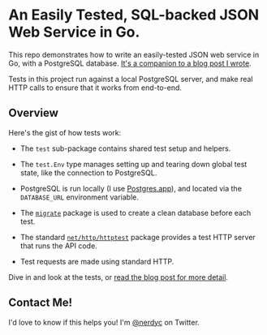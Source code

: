 # An Easily Tested, SQL-backed JSON Web Service in Go.

This repo demonstrates how to write an easily-tested JSON web service in
Go, with a PostgreSQL database. [It's a companion to a blog post I wrote](http://nerdyc.com/blog/2016/06/16/testing-web-apps-end-to-end-in-go/).

Tests in this project run against a local PostgreSQL server, and make
real HTTP calls to ensure that it works from end-to-end.

## Overview

Here's the gist of how tests work:

* The `test` sub-package contains shared test setup and helpers.

* The `test.Env` type manages setting up and tearing down global test state, like the connection to PostgreSQL.

* PostgreSQL is run locally (I use [Postgres.app](http://postgresapp.com)), and located via the `DATABASE_URL` environment variable.

* The [`migrate`](https://github.com/mattes/migrate) package is used to create a clean database before each test.

* The standard [`net/http/httptest`](https://golang.org/pkg/net/http/httptest/) package provides a test HTTP server that runs the API code.

* Test requests are made using standard HTTP.

Dive in and look at the tests, or [read the blog post for more detail](http://nerdyc.com/blog/2016/06/16/testing-web-apps-end-to-end-in-go/).
 
## Contact Me!

I'd love to know if this helps you! I'm [@nerdyc](https://twitter.com/nerdyc) on Twitter.